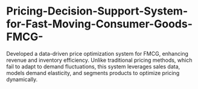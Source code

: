 # Pricing-Decision-Support-System-for-Fast-Moving-Consumer-Goods-FMCG-


Developed a data-driven price optimization system for FMCG, enhancing revenue and inventory efficiency. Unlike traditional pricing methods, which fail to adapt to demand fluctuations, this system leverages sales data, models demand elasticity, and segments products to optimize pricing dynamically.
